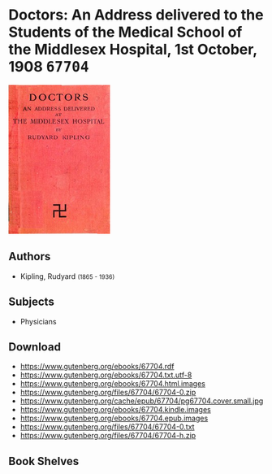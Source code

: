 # Doctors: An Address delivered to the Students of the Medical School of the Middlesex Hospital, 1st October, 1908 <kbd>67704</kbd>

![](./cover.medium.jpg "")

## Authors


 - Kipling, Rudyard <small>(1865 - 1936)</small>

## Subjects


 - Physicians

## Download


 - https://www.gutenberg.org/ebooks/67704.rdf
 - https://www.gutenberg.org/ebooks/67704.txt.utf-8
 - https://www.gutenberg.org/ebooks/67704.html.images
 - https://www.gutenberg.org/files/67704/67704-0.zip
 - https://www.gutenberg.org/cache/epub/67704/pg67704.cover.small.jpg
 - https://www.gutenberg.org/ebooks/67704.kindle.images
 - https://www.gutenberg.org/ebooks/67704.epub.images
 - https://www.gutenberg.org/files/67704/67704-0.txt
 - https://www.gutenberg.org/files/67704/67704-h.zip

## Book Shelves


